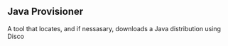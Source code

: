 ## Java Provisioner

A tool that locates, and if nessasary, downloads a Java distribution using Disco